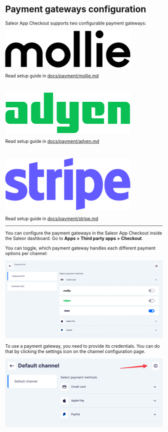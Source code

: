 # Payment gateways configuration

Saleor App Checkout supports two configurable payment gateways:

<a href="https://www.mollie.com/en">
  <picture>
    <source media="(prefers-color-scheme: dark)" srcset="../logos/mollie_light.svg">
    <source media="(prefers-color-scheme: light)" srcset="../logos/mollie_dark.svg">
    <img alt="Mollie" src="../logos/mollie_dark.svg">
  </picture>
</a>

Read setup guide in [docs/payment/mollie.md](../payment/mollie.md)

<br>

[![Adyen](../logos/adyen.svg)](https://www.adyen.com/)

Read setup guide in [docs/payment/adyen.md](../payment/adyen.md)

<br>

[![Stripe](./../logos/stripe_blurple.svg)](https://stripe.com/)

Read setup guide in [docs/payment/stripe.md](../payment/stripe.md)

---

You can configure the payment gateways in the Saleor App Checkout inside the Saleor dashboard.
Go to **Apps > Third party apps > Checkout**.

You can toggle, which payment gateway handles each different payment options per channel:

![Configuration options: Credit Card, Apple Pay, PayPal that are available in Saleor App Checkout dashboard](../screenshots/config-dashboard-1.png)

To use a payment gateway, you need to provide its credentials. You can do that by clicking the settings icon on the channel configuration page.

![Payment gateway configuration in Saleor dashboard](../screenshots/config-dashboard-2.png)
